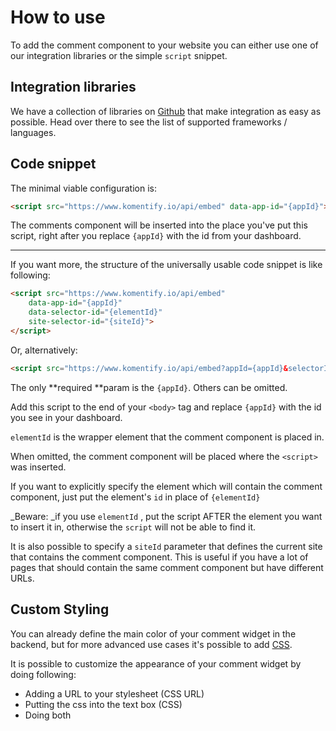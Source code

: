 # How to use

To add the comment component to your website you can either use one of our integration libraries or the simple `script` snippet.

## Integration libraries

We have a collection of libraries on [Github](https://github.com/komentify/integration-libs) that make integration as easy as possible. Head over there to see the list of supported frameworks / languages.

## Code snippet

The minimal viable configuration is:

```html
<script src="https://www.komentify.io/api/embed" data-app-id="{appId}"></script>
```

The comments component will be inserted into the place you've put this script, right after you replace `{appId}` with the id from your dashboard.

---

If you want more, the structure of the universally usable code snippet is like following:

```html
<script src="https://www.komentify.io/api/embed" 
    data-app-id="{appId}"
    data-selector-id="{elementId}"
    site-selector-id="{siteId}">
</script>
```

Or, alternatively:

```html
<script src="https://www.komentify.io/api/embed?appId={appId}&selectorId={elementId}&siteId={siteId}"></script>
```

The only **required **param is the `{appId}`. Others can be omitted.

Add this script to the end of your `<body>` tag and replace `{appId}` with the id you see in your dashboard.

`elementId` is the wrapper element that the comment component is placed in.

When omitted, the comment component will be placed where the `<script>` was inserted.

If you want to explicitly specify the element which will contain the comment component, just put the element's `id` in place of `{elementId}`

\_Beware: \_if you use `elementId` , put the script AFTER the element you want to insert it in, otherwise the `script` will not be able to find it.

It is also possible to specify a `siteId` parameter that defines the current site that contains the comment component. This is useful if you have a lot of pages that should contain the same comment component but have different URLs.

## Custom Styling

You can already define the main color of your comment widget in the backend, but for more advanced use cases it's possible to add [CSS](http://wtfhtmlcss.com/).

It is possible to customize the appearance of your comment widget by doing following:

* Adding a URL to your stylesheet \(CSS URL\)
* Putting the css into the text box \(CSS\)
* Doing both



